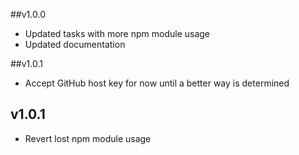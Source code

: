 ##v1.0.0

- Updated tasks with more npm module usage
- Updated documentation

##v1.0.1

- Accept GitHub host key for now until a better way is determined

## v1.0.1

- Revert lost npm module usage
